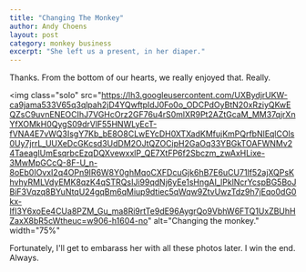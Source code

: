 ```yaml
---
title: "Changing The Monkey"
author: Andy Choens
layout: post
category: monkey business
excerpt: "She left us a present, in her diaper."
---
```


Thanks. From the bottom of our hearts, we really enjoyed that. Really.

<img
 class="solo"
 src="https://lh3.googleusercontent.com/UXBydjrUKW-ca9jama533V65q3qlpah2jD4YQwftpIdJ0Fo0o_ODCPdOyBtN20xRziyQKwEQZsC9uvnENEOCIhJ7VGHcOrz2GF76u4rS0mlXR9Pt2AZtGcaM_MM37qjrXnYfXOMkH0QygS09drVlF55HNWLyEcT-fVNA4E7vWQ3IsgY7Kb_bE8O8CLwEYcDH0XTXadKMfujKmPQrfbNlEqlCOls0Uy7jrrL_UUXeDcGKcsd3UdDM2OJtQZOCipH2GaOq33YBGkTOAFWNMv24TaeaglUmEsqrbcEzqDQXvewxxlP_QE7XtFP6f2Sbczm_zwAxHLixe-3MwMpGCcQ-8F-U_n-8oEb0IOvxI2q4OPn9IR6W8Y0ghMqoCXFDcuGjk6hB7E6uCU71lf52ajXQPsKhvhyRMLVdyEMK8qzK4qSTRQsIJi99qdNj6yEe1sHngAI_lPklNcrYcspBG5BoJBiF3Vqzq8BYuNtqU24gqBm6qMiup9dtiec5qWqw9ZtvUwzTdz9h7jEqo0dG0kx-IfI3Y6xoEe4CUa8PZM_Gu_ma8Ri9rtTe9dE96AygrQo9VbhW6FTQ1UxZBUhHZaxX8bR5cWtheuc=w906-h1604-no"
 alt="Changing the monkey."
 width="75%"
>

Fortunately, I'll get to embarass her with all these photos later. I
win the end. Always.
